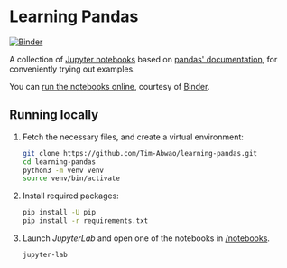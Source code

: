 # Learning Pandas

[![Binder](https://mybinder.org/badge_logo.svg)][binder-run]

A collection of [Jupyter notebooks][jupyter] based on [pandas' documentation][pandas-docs], for conveniently trying out examples.

You can [run the notebooks online][binder-run], courtesy of [Binder][binder].

## Running locally

1. Fetch the necessary files, and create a virtual environment:

   ```bash
   git clone https://github.com/Tim-Abwao/learning-pandas.git
   cd learning-pandas
   python3 -m venv venv
   source venv/bin/activate
   ```

2. Install required packages:

   ```bash
   pip install -U pip
   pip install -r requirements.txt
   ```

3. Launch *JupyterLab* and open one of the notebooks in [/notebooks](/notebooks/).

   ```bash
   jupyter-lab
   ```

[binder-run]: https://mybinder.org/v2/gh/Tim-Abwao/learning-pandas/HEAD
[jupyter]: https://jupyter.org
[pandas-docs]: https://pandas.pydata.org/docs/
[binder]: https://mybinder.org
